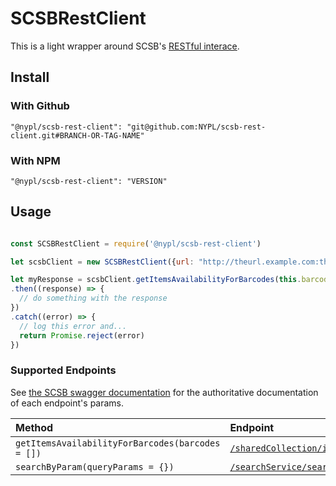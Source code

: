# SCSBRestClient

This is a light wrapper around SCSB's [RESTful interace](https://uat-recap.htcinc.com:9093/swagger-ui.html).

## Install

### With Github

```
"@nypl/scsb-rest-client": "git@github.com:NYPL/scsb-rest-client.git#BRANCH-OR-TAG-NAME"
```

### With NPM

```
"@nypl/scsb-rest-client": "VERSION"
```

## Usage

```javascript

const SCSBRestClient = require('@nypl/scsb-rest-client')

let scsbClient = new SCSBRestClient({url: "http://theurl.example.com:theports", apiKey: "anAPIKEY"})

let myResponse = scsbClient.getItemsAvailabilityForBarcodes(this.barcodes)
.then((response) => {
  // do something with the response
})
.catch((error) => {
  // log this error and...
  return Promise.reject(error)
})
```

### Supported Endpoints

See [the SCSB swagger documentation](https://uat-recap.htcinc.com:9093/swagger-ui.html) for the authoritative documentation of each endpoint's params.

| Method     | Endpoint     |
| :------------- | :------------- |
| `getItemsAvailabilityForBarcodes(barcodes = [])`|[`/sharedCollection/itemAvailabilityStatus`](https://uat-recap.htcinc.com:9093/swagger-ui.html#!/shared-collection-rest-controller/itemAvailabilityStatus)|
| `searchByParam(queryParams = {})`|[`/searchService/searchByParam`](https://uat-recap.htcinc.com:9093/swagger-ui.html#!/search-records-rest-controller/search)|
